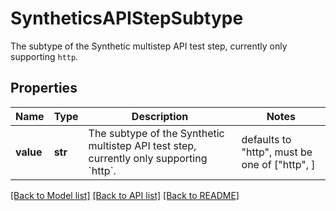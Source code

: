 # SyntheticsAPIStepSubtype

The subtype of the Synthetic multistep API test step, currently only supporting `http`.
## Properties
Name | Type | Description | Notes
------------ | ------------- | ------------- | -------------
**value** | **str** | The subtype of the Synthetic multistep API test step, currently only supporting &#x60;http&#x60;. | defaults to "http",  must be one of ["http", ]

[[Back to Model list]](README.md#documentation-for-models) [[Back to API list]](README.md#documentation-for-api-endpoints) [[Back to README]](README.md)


